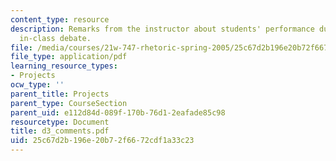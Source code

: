 ```yaml
---
content_type: resource
description: Remarks from the instructor about students' performance during the third
  in-class debate.
file: /media/courses/21w-747-rhetoric-spring-2005/25c67d2b196e20b72f6672cdf1a33c23_d3_comments.pdf
file_type: application/pdf
learning_resource_types:
- Projects
ocw_type: ''
parent_title: Projects
parent_type: CourseSection
parent_uid: e112d84d-089f-170b-76d1-2eafade85c98
resourcetype: Document
title: d3_comments.pdf
uid: 25c67d2b-196e-20b7-2f66-72cdf1a33c23
---
```

